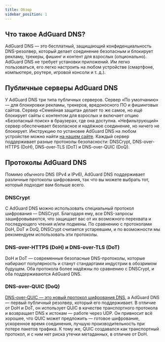 ```yaml
---
title: Обзор
sidebar_position: 1
---
```


## Что такое AdGuard DNS?

AdGuard DNS — это бесплатный, защищающий конфиденциальность DNS-резолвер, который делает соединение безопасным и блокирует рекламу, трекеры, фишинг и контент для взрослых (опционально). AdGuard DNS не требует установки приложений. Им легко пользоваться, его легко настроить на любом устройстве (смартфоне, компьютере, роутере, игровой консоли и т. д.).

## Публичные серверы AdGuard DNS

У AdGuard DNS три типа публичных серверов. Сервер «По умолчанию» — для блокировки рекламы, трекеров, вредоносного ПО и фишинговых сайтов. Сервер «Семейная защита» делает то же самое, но ещё блокирует сайты с контентом для взрослых и включает опцию «Безопасный поиск» в браузерах, где она доступна. «Нефильтрующий» сервер обеспечивает безопасное и надёжное соединение, но ничего не блокирует. Инструкцию по установке AdGuard DNS на любом устройстве можно найти [на нашем сайте](https://adguard-dns.io/public-dns.html). Каждый сервер поддерживает разные протоколы безопасности: DNSCrypt, DNS-over-HTTPS (DoH), DNS-over-TLS (DoT) и DNS-over-QUIC (DoQ).

## Протоколы AdGuard DNS

Помимо обычного DNS (IPv4 и IPv6), AdGuard DNS поддерживает различные протоколы шифрования, так что вы можете выбрать тот, который подходит вам больше всего.

### DNSCrypt

С AdGuard DNS можно использовать специальный протокол шифрования — DNSCrypt. Благодаря ему, все DNS-запросы зашифровываются, что защищает вас от их возможного перехвата и последующего чтения и/или подмены. По сравнению с протоколами DoH, DoT и DoQ, DNSCrypt считается устаревшим, и по возможности мы рекомендуем использовать эти протоколы.

### DNS-over-HTTPS (DoH) и DNS-over-TLS (DoT)

DoH и DoT — современные безопасные DNS-протоколы, которые набирают популярность и станут стандартами индустрии в обозримом будущем. Оба протокола более надёжны по сравнению с DNSCrypt, и оба поддерживаются AdGuard DNS.

### DNS-over-QUIC (DoQ)

[DNS-over-QUIC — это новый протокол шифрования DNS](https://adguard.com/blog/dns-over-quic.html), а AdGuard DNS — первый публичный резолвер, который его поддерживает. В отличие от DoH и DoT, он использует QUIC в качестве транспортного протокола и возвращает DNS к истокам — работе через UDP. Он привносит всё хорошее, что QUIC может предложить — готовое шифрование, ускоренное время соединения, лучшую производительность при потере пакетов трафика. К тому же, QUIC создавался как транспортный протокол, и с ним нет риска утечки метаданных, в отличие от DoH.
